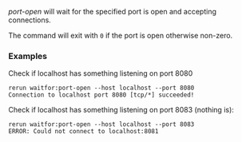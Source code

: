 *port-open* will wait for the specified port is open and accepting connections. 

The command will exit with `0` if the port is open otherwise non-zero.

### Examples

Check if localhost has something listening on port 8080

	rerun waitfor:port-open --host localhost --port 8080
	Connection to localhost port 8080 [tcp/*] succeeded!


Check if localhost has something listening on port 8083 (nothing is):

	rerun waitfor:port-open --host localhost --port 8083
	ERROR: Could not connect to localhost:8081
